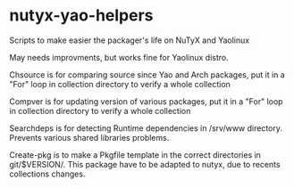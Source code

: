 # nutyx-yao-helpers
Scripts to make easier the packager's life on NuTyX and Yaolinux

May needs improvments, but works fine for Yaolinux distro.

Chsource is for comparing source since Yao and Arch packages, put it in a "For" loop in collection directory to verify a whole collection

Compver is for updating version of various packages, put it in a "For" loop in collection directory to verify a whole collection

Searchdeps is for detecting Runtime dependencies in /srv/www directory. Prevents various shared libraries problems.

Create-pkg is to make a Pkgfile template in the correct directories in git/$VERSION/. This package have to be adapted to nutyx, due to recents collections changes.
